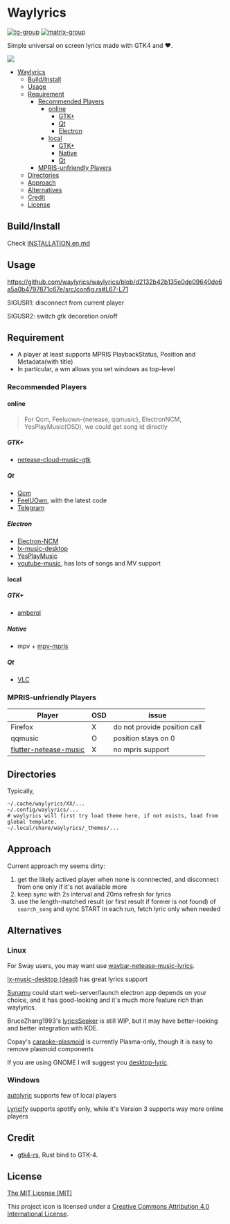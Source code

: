 # Waylyrics

[![tg-group](https://img.shields.io/badge/tg%20group-open-blue)](https://t.me/+FWgnE0GRDYZhNjc1)
[![matrix-group](https://img.shields.io/matrix/waylyrics_x:catgirl.cloud.svg?server_fqdn=matrix.catgirl.cloud)](https://matrix.to/#/#waylyrics_x:catgirl.cloud)

Simple universal on screen lyrics made with GTK4 and ❤️.

![](https://github.com/waylyrics/waylyrics/assets/34085039/dd7d9236-b2ae-47da-b4a3-e19a7d10e31b)

- [Waylyrics](#waylyrics)
  - [Build/Install](#buildinstall)
  - [Usage](#usage)
  - [Requirement](#requirement)
    - [Recommended Players](#recommended-players)
      - [online](#online)
        - [GTK+](#gtk)
        - [Qt](#qt)
        - [Electron](#electron)
      - [local](#local)
        - [GTK+](#gtk-1)
        - [Native](#native)
        - [Qt](#qt-1)
    - [MPRIS-unfriendly Players](#mpris-unfriendly-players)
  - [Directories](#directories)
  - [Approach](#approach)
  - [Alternatives](#alternatives)
  - [Credit](#credit)
  - [License](#license)

## Build/Install

Check [INSTALLATION.en.md](INSTALLATION.en.md)

## Usage

https://github.com/waylyrics/waylyrics/blob/d2132b42b135e0de09640de6a5a0b4797871c67e/src/config.rs#L67-L71

SIGUSR1: disconnect from current player

SIGUSR2: switch gtk decoration on/off

## Requirement

- A player at least supports MPRIS PlaybackStatus, Position and Metadata(with title)
- In particular, a wm allows you set windows as top-level

### Recommended Players

#### online

> For Qcm, Feeluown-{netease, qqmusic}, ElectronNCM, YesPlayMusic(OSD), we could get song id directly

##### GTK+

- [netease-cloud-music-gtk](https://github.com/gmg137/netease-cloud-music-gtk)

##### Qt

- [Qcm](https://github.com/hypengw/Qcm)
- [FeelUOwn](https://github.com/feeluown/FeelUOwn/), with the latest code
- [Telegram](https://t.me/Music163Bot)

##### Electron

- [Electron-NCM](https://github.com/Rocket1184/electron-netease-cloud-music)
- [lx-music-desktop](https://github.com/lyswhut/lx-music-desktop)
- [YesPlayMusic](https://github.com/qier222/YesPlayMusic)
- [youtube-music](https://github.com/th-ch/youtube-music), has lots of songs and MV support


#### local

##### GTK+

- [amberol](https://gitlab.gnome.org/World/amberol)

##### Native

- mpv + [mpv-mpris](https://github.com/hoyon/mpv-mpris)

##### Qt

- [VLC](https://www.videolan.org)

### MPRIS-unfriendly Players

[netease-cloud-music-gtk]: https://github.com/gmg137/netease-cloud-music-gtk
[flutter-netease-music]: https://github.com/boyan01/flutter-netease-music
[youtube-music]: https://github.com/th-ch/youtube-music


| Player                  | OSD | issue                        |
| ----------------------- | --- | ---------------------------- |
| Firefox                 | X   | do not provide position call |
| qqmusic                 | O   | position stays on 0          |
| [flutter-netease-music] | X   | no mpris support             |

## Directories

Typically,

```
~/.cache/waylyrics/XX/...
~/.config/waylyrics/...
# waylyrics will first try load theme here, if not exists, load from global template.
~/.local/share/waylyrics/_themes/...
```

## Approach

Current approach my seems dirty:

1. get the likely actived player when none is connnected, and disconnect from one only if it's not avaliable more
2. keep sync with 2s interval and 20ms refresh for lyrics
3. use the length-matched result (or first result if former is not found) of `search_song` and sync START in each run, fetch lyric only when needed

## Alternatives

[YesPlayMusicOSD]: https://github.com/shih-liang/YesPlayMusicOSD
[waybar-netease-music-lyrics]: https://github.com/kangxiaoju/waybar-netease-music-lyrics
[lx-music-desktop (dead)]: https://github.com/lyswhut/lx-music-desktop
[Sunamu]: https://github.com/NyaomiDEV/Sunamu
[lyricsSeeker]: https://github.com/BruceZhang1993/LyricsSeeker
[caraoke-plasmoid]: https://github.com/Copay/caraoke-plasmoid
[desktop-lyric]: https://github.com/tuberry/desktop-lyric
[autolyric]: https://www.autolyric.com/
[Lyricify]: https://github.com/WXRIW/Lyricify-App

### Linux

For Sway users, you may want use [waybar-netease-music-lyrics].

[lx-music-desktop (dead)] has great lyrics support

[Sunamu] could start web-server/launch electron app depends on your choice, and it has good-looking and it's much more feature rich than waylyrics.

BruceZhang1993's [lyricsSeeker] is still WIP, but it may have better-looking and better integration with KDE.

Copay's [caraoke-plasmoid] is currently Plasma-only, though it is easy to remove plasmoid components

If you are using GNOME I will suggest you [desktop-lyric].

### Windows

[autolyric] supports few of local players

[Lyricify] supports spotify only, while it's Version 3 supports way more online players

## Credit

[gtk4-rs]: https://github.com/gtk-rs/gtk4-rs

- [gtk4-rs], Rust bind to GTK-4.


## License

[The MIT License (MIT)](https://raw.githubusercontent.com/waylyrics/waylyrics/master/LICENSE)

This project icon is licensed under a [Creative Commons Attribution 4.0 International License](https://creativecommons.org/licenses/by/4.0/).
